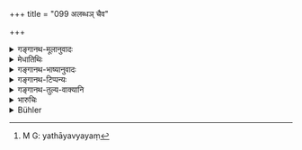 +++
title = "099 अलब्धञ् चैव"

+++

<details><summary>गङ्गानथ-मूलानुवादः</summary>

He shall strive to obtain what has not been obtained; what he has gained he shall preserve with care; he shall augment what has been preserved and what has been augmented he shall bestow upon suitable recipients—(99)
</details>

<details><summary>मेधातिथिः</summary>

न क्षत्रियः संतुष्टः स्याद् ब्राह्मणवत्, किं त्व् अलब्धार्जने यत्नं कुर्यात् । अर्जितं च धनं **रक्षेत् **।** रक्षितं** च **वर्धयेत्** । कोशसंचयं कुर्यात् । ततः पात्रेभ्यो दद्यात् । न यथायं व्ययं[^१३६] कुर्यात् । तद् उक्तम् "आयाद् अल्पतरो व्ययः" (म्स्सं ५०६४) इति ॥ ७.९९ ॥


[^१३६]:
     M G: yathāyavyayaṃ
</details>

<details><summary>गङ्गानथ-भाष्यानुवादः</summary>

The Kṣatriya shall not rest contented, in the manner of the *Brāhmaṇa*; he should on the contrary, make attempts to acquire what he does not possess. What he has acquired he shall ‘*preserve*’; what has been preserved he shall ‘augment’; *i.e*., lay by as treasure; then he should bestow gifts upon suitable recipients. He should not spend all that he gets; as it has been said that ‘one’s expenditure should be very much less than his income.’—(100)
</details>

<details><summary>गङ्गानथ-टिप्पन्यः</summary>

This verse is quoted in *Parāśaramādhava* (Ācāra, p. 413);—and in
*Vīramitrodaya* (Rājanīti, p. 131).
</details>

<details><summary>गङ्गानथ-तुल्य-वाक्यानि</summary>

**(verses 7.99-101)  
**

*Vaśiṣṭha* (16.6).—‘He should protect what has been gained.’

*Yājñavalkya* (1.316).—‘What he has not obtained, he shall seek to
obtain by lawful means; what he has obtained he shall save with care;
what he has saved, he shall augment, by rightful means; what has been
augmented, he shall make over to proper recipients.’

*Arthaśāstra* (p. 32)—‘The science of Government tends to the acquiring
of what has not been acquired, to the saving of what has been acquired,
to the augmentation of what has been saved and to the spending of the
augmented in proper places.’

*Kāmandaka* (1.18).—‘The acquirement of wealth by equitable means, its
preservation and augmentation and its bestowal on deserving
recipients,—these are the four duties of the king.’

*Kāmandaka* (11.55)—‘The acquisition of acquired things and protection
of those acquired,—these are the two fields over which the ingenuity and
prowess of the ambitious king should be exercised.’

*Kāmandaka* (13.57).—‘Desire for acquiring what remains unacquired, and
facilitating the augmentation of what has been acquired and the proper
consignment of the thriving object to the care of a deserving person,
suppression of wrong, following of the path of rectitude, and the doing
of good to one who has done, good—these are the functions of the king.’
</details>

<details><summary>भारुचिः</summary>

[**लिप्सेता**]लिप्समानः संतुष्टः सन् राजा सपत्नैर् महद्भिर् दायादैर् वर्धमानैर् उच्छिद्येताल्पतन्त्रत्वाद्, अर्जितं चारक्षन् केवलेनार्जितक्लेशेन फलरहितेन संक्षिप्यते, **रक्षितं** च सम्यग् अवर्धयन् क्षीयते । तदुपयुञ्जानो ऽन्यस्याभावात् तदार्जितं रक्षितं वर्धितं च यन् महता यत्नत्रयेण तदप्रयच्छन् पात्रेभ्यः परलोकाद् धीयते । निष्का[मतयास्यैव यत्न]त्रयसाध्यं क्लेशत्रयम् आपद्यते ॥ ७.९९ ॥
</details>

<details><summary>Bühler</summary>

099	Let him strive to gain what he has not yet gained; what he has gained let him carefully preserve; let him augment what he preserves, and what he has augmented let him bestow on worthy men.
</details>
